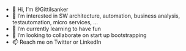 - 👋 Hi, I’m @Gittilsanker
- 👀 I’m interested in SW architecture, automation, business analysis, testautomation, micro services, ...
- 🌱 I’m currently learning to have fun
- 💞️ I’m looking to collaborate on start up bootstrapping
- 📫 Reach me on Twitter or LinkedIn

<!---
Gittilsanker/Gittilsanker is a ✨ special ✨ repository because its `README.md` (this file) appears on your GitHub profile.
You can click the Preview link to take a look at your changes.
--->
